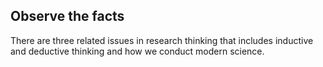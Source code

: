 ## Observe the facts
There are three related issues in research thinking that includes inductive and deductive thinking and how we conduct modern science. 